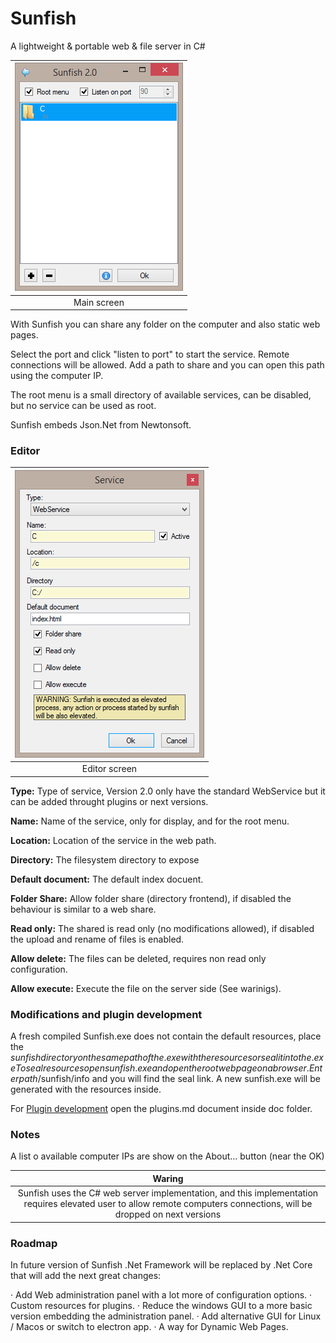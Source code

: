 Sunfish
===============

A lightweight & portable web & file server in C#

|![](doc/main.png)|
|:--:|
| Main screen |

With Sunfish you can share any folder on the computer and also static web pages.

Select the port and click "listen to port" to start the service. Remote connections will be allowed. Add a path to share and you can open this path using the computer IP.

The root menu is a small directory of available services, can be disabled, but no service can be used as root.

Sunfish embeds Json.Net from Newtonsoft.

### Editor

|![](doc/editor.png)|
|:--:|
| Editor screen |

**Type:**
Type of service, Version 2.0 only have the standard WebService but it can be added throught plugins or next versions.

**Name:**
Name of the service, only for display, and for the root menu.

**Location:**
Location of the service in the web path.

**Directory:**
The filesystem directory to expose

**Default document:**
The default index docuent.

**Folder Share:**
Allow folder share (directory frontend), if disabled the behaviour is similar to a web share.

**Read only:**
The shared is read only (no modifications allowed), if disabled the upload and rename of files is enabled.

**Allow delete:**
The files can be deleted, requires non read only configuration.

**Allow execute:**
Execute the file on the server side (See warinigs).

### Modifications and plugin development

A fresh compiled Sunfish.exe does not contain the default resources, place the $sunfish directory on the same path of the .exe with the resources or seal it into the .exe
To seal resources open sunfish.exe and open the root webpage on a browser. Enter path /$sunfish/info and you will find the seal link. A new sunfish.exe will be generated with the resources inside.

For [Plugin development](doc/plugins.md) open the plugins.md document inside doc folder.

### Notes

A list o available computer IPs are show on the About... button (near the OK)

| Waring |
|:--:|
| Sunfish uses the C# web server implementation, and this implementation requires elevated user to allow remote computers connections, will be dropped on next versions |

### Roadmap
In future version of Sunfish .Net Framework will be replaced by .Net Core that will add the next great changes:

· Add Web administration panel with a lot more of configuration options.
· Custom resources for plugins.
· Reduce the windows GUI to a more basic version embedding the administration panel.
· Add alternative GUI for Linux / Macos or switch to electron app.
· A way for Dynamic Web Pages.
